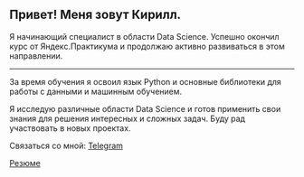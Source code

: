 Привет! Меня зовут Кирилл.
---
Я начинающий специалист в области Data Science. Успешно окончил курс от Яндекс.Практикума и продолжаю активно развиваться в этом направлении.

---

За время обучения я освоил язык Python и основные библиотеки для работы с данными и машинным обучением.

Я исследую различные области Data Science и готов применить свои знания для решения интересных и сложных задач. Буду рад участвовать в новых проектах.

Связаться со мной:
[Telegram](https://t.me/prozorovpro)

[Резюме](https://hh.ru/resume/3d9968f4ff0c1bf4a50039ed1f766e72584466)
